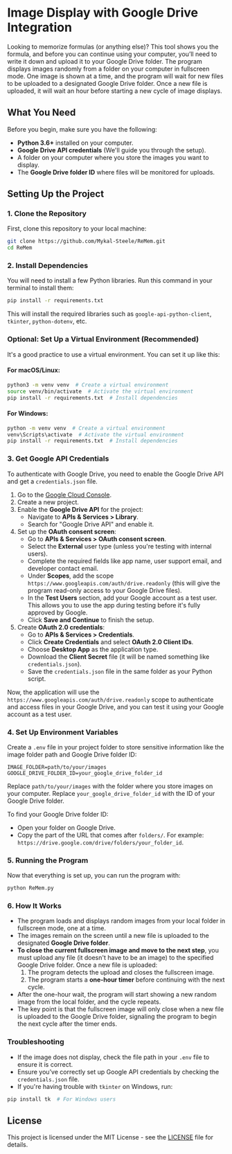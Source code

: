 # Image Display with Google Drive Integration

Looking to memorize formulas (or anything else)? This tool shows you the formula, and before you can continue using your computer, you’ll need to write it down and upload it to your Google Drive folder.
The program displays images randomly from a folder on your computer in fullscreen mode. One image is shown at a time, and the program will wait for new files to be uploaded to a designated Google Drive folder. Once a new file is uploaded, it will wait an hour before starting a new cycle of image displays.

## What You Need

Before you begin, make sure you have the following:

- **Python 3.6+** installed on your computer.
- **Google Drive API credentials** (We'll guide you through the setup).
- A folder on your computer where you store the images you want to display.
- The **Google Drive folder ID** where files will be monitored for uploads.

## Setting Up the Project

### 1. Clone the Repository

First, clone this repository to your local machine:

```bash
git clone https://github.com/Mykal-Steele/ReMem.git
cd ReMem
```

### 2. Install Dependencies

You will need to install a few Python libraries. Run this command in your terminal to install them:

```bash
pip install -r requirements.txt
```

This will install the required libraries such as `google-api-python-client`, `tkinter`, `python-dotenv`, etc.

### Optional: Set Up a Virtual Environment (Recommended)

It's a good practice to use a virtual environment. You can set it up like this:

#### For macOS/Linux:

```bash
python3 -m venv venv  # Create a virtual environment
source venv/bin/activate  # Activate the virtual environment
pip install -r requirements.txt  # Install dependencies
```

#### For Windows:

```bash
python -m venv venv  # Create a virtual environment
venv\Scripts\activate  # Activate the virtual environment
pip install -r requirements.txt  # Install dependencies
```

### 3. Get Google API Credentials

To authenticate with Google Drive, you need to enable the Google Drive API and get a `credentials.json` file.

1. Go to the [Google Cloud Console](https://console.cloud.google.com/).
2. Create a new project.
3. Enable the **Google Drive API** for the project:
   - Navigate to **APIs & Services > Library**.
   - Search for "Google Drive API" and enable it.
4. Set up the **OAuth consent screen**:
   - Go to **APIs & Services > OAuth consent screen**.
   - Select the **External** user type (unless you're testing with internal users).
   - Complete the required fields like app name, user support email, and developer contact email.
   - Under **Scopes**, add the scope `https://www.googleapis.com/auth/drive.readonly` (this will give the program read-only access to your Google Drive files).
   - In the **Test Users** section, add your Google account as a test user. This allows you to use the app during testing before it's fully approved by Google.
   - Click **Save and Continue** to finish the setup.
5. Create **OAuth 2.0 credentials**:
   - Go to **APIs & Services > Credentials**.
   - Click **Create Credentials** and select **OAuth 2.0 Client IDs**.
   - Choose **Desktop App** as the application type.
   - Download the **Client Secret** file (it will be named something like `credentials.json`).
   - Save the `credentials.json` file in the same folder as your Python script.

Now, the application will use the `https://www.googleapis.com/auth/drive.readonly` scope to authenticate and access files in your Google Drive, and you can test it using your Google account as a test user.

### 4. Set Up Environment Variables

Create a `.env` file in your project folder to store sensitive information like the image folder path and Google Drive folder ID:

```env
IMAGE_FOLDER=path/to/your/images
GOOGLE_DRIVE_FOLDER_ID=your_google_drive_folder_id
```

Replace `path/to/your/images` with the folder where you store images on your computer. Replace `your_google_drive_folder_id` with the ID of your Google Drive folder.

To find your Google Drive folder ID:

- Open your folder on Google Drive.
- Copy the part of the URL that comes after `folders/`. For example: `https://drive.google.com/drive/folders/your_folder_id`.

### 5. Running the Program

Now that everything is set up, you can run the program with:

```bash
python ReMem.py
```

### 6. How It Works

- The program loads and displays random images from your local folder in fullscreen mode, one at a time.
- The images remain on the screen until a new file is uploaded to the designated **Google Drive folder**.
- **To close the current fullscreen image and move to the next step**, you must upload any file (it doesn't have to be an image) to the specified Google Drive folder. Once a new file is uploaded:
  1. The program detects the upload and closes the fullscreen image.
  2. The program starts a **one-hour timer** before continuing with the next cycle.
- After the one-hour wait, the program will start showing a new random image from the local folder, and the cycle repeats.
- The key point is that the fullscreen image will only close when a new file is uploaded to the Google Drive folder, signaling the program to begin the next cycle after the timer ends.


### Troubleshooting

- If the image does not display, check the file path in your `.env` file to ensure it is correct.
- Ensure you’ve correctly set up Google API credentials by checking the `credentials.json` file.
- If you're having trouble with `tkinter` on Windows, run:

```bash
pip install tk  # For Windows users
```

## License

This project is licensed under the MIT License - see the [LICENSE](https://github.com/Mykal-Steele/ReMem/blob/main/LICENSE) file for details.

